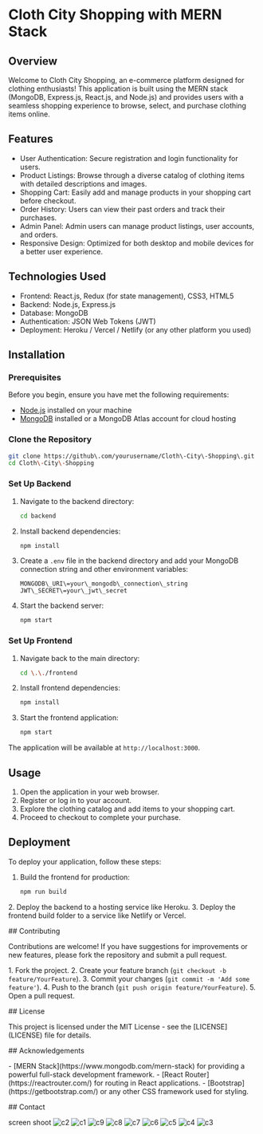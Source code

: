# Cloth City Shopping with MERN Stack

## Overview

Welcome to Cloth City Shopping, an e-commerce platform designed for clothing enthusiasts! This application is built using the MERN stack (MongoDB, Express.js, React.js, and Node.js) and provides users with a seamless shopping experience to browse, select, and purchase clothing items online.

## Features

- User Authentication: Secure registration and login functionality for users.
- Product Listings: Browse through a diverse catalog of clothing items with detailed descriptions and images.
- Shopping Cart: Easily add and manage products in your shopping cart before checkout.
- Order History: Users can view their past orders and track their purchases.
- Admin Panel: Admin users can manage product listings, user accounts, and orders.
- Responsive Design: Optimized for both desktop and mobile devices for a better user experience.

## Technologies Used

- Frontend: React.js, Redux (for state management), CSS3, HTML5
- Backend: Node.js, Express.js
- Database: MongoDB
- Authentication: JSON Web Tokens (JWT)
- Deployment: Heroku / Vercel / Netlify (or any other platform you used)

## Installation

### Prerequisites

Before you begin, ensure you have met the following requirements:

- [Node.js](https://nodejs.org/) installed on your machine
- [MongoDB](https://www.mongodb.com/) installed or a MongoDB Atlas account for cloud hosting

### Clone the Repository

```bash
git clone https://github\.com/yourusername/Cloth\-City\-Shopping\.git
cd Cloth\-City\-Shopping
```

### Set Up Backend

1. Navigate to the backend directory:

   ```bash
   cd backend
   ```

2. Install backend dependencies:

   ```bash
   npm install
   ```

3. Create a `.env` file in the backend directory and add your MongoDB connection string and other environment variables:

   ```
   MONGODB\_URI\=your\_mongodb\_connection\_string
   JWT\_SECRET\=your\_jwt\_secret
   ```

4. Start the backend server:

   ```bash
   npm start
   ```

### Set Up Frontend

1. Navigate back to the main directory:

   ```bash
   cd \.\./frontend
   ```

2. Install frontend dependencies:

   ```bash
   npm install
   ```

3. Start the frontend application:

   ```bash
   npm start
   ```

The application will be available at `http://localhost:3000`.

## Usage

1. Open the application in your web browser.
2. Register or log in to your account.
3. Explore the clothing catalog and add items to your shopping cart.
4. Proceed to checkout to complete your purchase.

## Deployment

To deploy your application, follow these steps:

1. Build the frontend for production:

   ```bash
   npm run build
   ```

2\. Deploy the backend to a hosting service like Heroku\.
3\. Deploy the frontend build folder to a service like Netlify or Vercel\.

\#\# Contributing

Contributions are welcome\! If you have suggestions for improvements or new features, please fork the repository and submit a pull request\.

1\. Fork the project\.
2\. Create your feature branch \(`git checkout -b feature/YourFeature`\)\.
3\. Commit your changes \(`git commit -m 'Add some feature'`\)\.
4\. Push to the branch \(`git push origin feature/YourFeature`\)\.
5\. Open a pull request\.

\#\# License

This project is licensed under the MIT License \- see the \[LICENSE\]\(LICENSE\) file for details\.

\#\# Acknowledgements

\- \[MERN Stack\]\(https://www\.mongodb\.com/mern\-stack\) for providing a powerful full\-stack development framework\.
\- \[React Router\]\(https://reactrouter\.com/\) for routing in React applications\.
\- \[Bootstrap\]\(https://getbootstrap\.com/\) or any other CSS framework used for styling\.

\#\# Contact

screen shoot
![c2](https://github.com/user-attachments/assets/cfb73650-fdba-44a9-a2c3-f848e1c0c597)
![c1](https://github.com/user-attachments/assets/7f2cb316-f877-472a-ae58-c797a42b41e8)
![c9](https://github.com/user-attachments/assets/36928358-fb5a-40ec-b5dc-03ff232e8ed7)
![c8](https://github.com/user-attachments/assets/7f6b318e-d2d7-4b8e-a971-00e37a777380)
![c7](https://github.com/user-attachments/assets/925018d2-1644-421b-9d18-f15f680f3b93)
![c6](https://github.com/user-attachments/assets/9ffed449-e7c1-459d-8bd6-d22cd09fabcf)
![c5](https://github.com/user-attachments/assets/a4d4e4c8-20a2-41ac-903b-f30dc8df4cd7)
![c4](https://github.com/user-attachments/assets/79aba7f8-3e45-49a5-be2b-7676a9937ada)
![c3](https://github.com/user-attachments/assets/4cf561a1-a779-4e41-a531-eb18f3759907)
